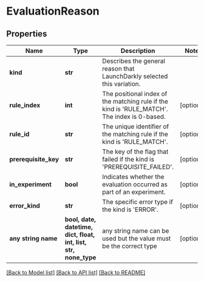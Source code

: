 # EvaluationReason


## Properties
Name | Type | Description | Notes
------------ | ------------- | ------------- | -------------
**kind** | **str** | Describes the general reason that LaunchDarkly selected this variation. | 
**rule_index** | **int** | The positional index of the matching rule if the kind is &#39;RULE_MATCH&#39;. The index is 0-based. | [optional] 
**rule_id** | **str** | The unique identifier of the matching rule if the kind is &#39;RULE_MATCH&#39;. | [optional] 
**prerequisite_key** | **str** | The key of the flag that failed if the kind is &#39;PREREQUISITE_FAILED&#39;. | [optional] 
**in_experiment** | **bool** | Indicates whether the evaluation occurred as part of an experiment. | [optional] 
**error_kind** | **str** | The specific error type if the kind is &#39;ERROR&#39;. | [optional] 
**any string name** | **bool, date, datetime, dict, float, int, list, str, none_type** | any string name can be used but the value must be the correct type | [optional]

[[Back to Model list]](../README.md#documentation-for-models) [[Back to API list]](../README.md#documentation-for-api-endpoints) [[Back to README]](../README.md)


